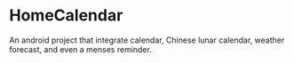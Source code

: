 HomeCalendar
============

An android project that integrate calendar, Chinese lunar calendar, weather forecast, and even a menses reminder.
